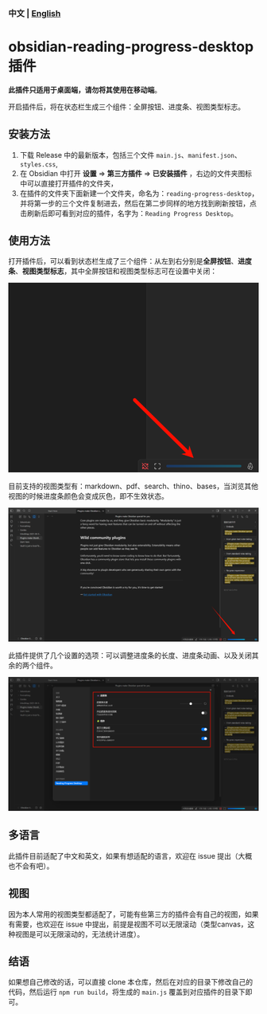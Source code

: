 ### 中文 | [English](./README.md)

# obsidian-reading-progress-desktop 插件

**此插件只适用于桌面端，请勿将其使用在移动端**。

开启插件后，将在状态栏生成三个组件：全屏按钮、进度条、视图类型标志。

## 安装方法

1. 下载 Release 中的最新版本，包括三个文件 `main.js`、`manifest.json`、`styles.css`,
2. 在 Obsidian 中打开 **设置** => **第三方插件** => **已安装插件** ，右边的文件夹图标中可以直接打开插件的文件夹，
3. 在插件的文件夹下面新建一个文件夹，命名为：`reading-progress-desktop`，并将第一步的三个文件复制进去，然后在第二步同样的地方找到刷新按钮，点击刷新后即可看到对应的插件，名字为：`Reading Progress Desktop`。

## 使用方法

打开插件后，可以看到状态栏生成了三个组件：从左到右分别是**全屏按钮**、**进度条**、**视图类型标志**，其中全屏按钮和视图类型标志可在设置中关闭：

![](./images/1.png)

目前支持的视图类型有：markdown、pdf、search、thino、bases，当浏览其他视图的时候进度条颜色会变成灰色，即不生效状态。

![](./images/2.png)

此插件提供了几个设置的选项：可以调整进度条的长度、进度条动画、以及关闭其余的两个组件。

![](./images/3.png)

## 多语言

此插件目前适配了中文和英文，如果有想适配的语言，欢迎在 issue 提出（大概也不会有吧）。

## 视图

因为本人常用的视图类型都适配了，可能有些第三方的插件会有自己的视图，如果有需要，也欢迎在 issue 中提出，前提是视图不可以无限滚动（类型canvas，这种视图是可以无限滚动的，无法统计进度）。

## 结语

如果想自己修改的话，可以直接 clone 本仓库，然后在对应的目录下修改自己的代码，然后运行 `npm run build`，将生成的 `main.js` 覆盖到对应插件的目录下即可。
